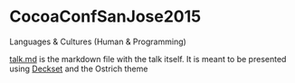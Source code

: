 # CocoaConfSanJose2015
Languages &amp; Cultures (Human &amp; Programming)

[talk.md](talk.md) is the markdown file with the talk itself. It is meant to be presented using [Deckset](http://www.decksetapp.com) and the Ostrich theme
